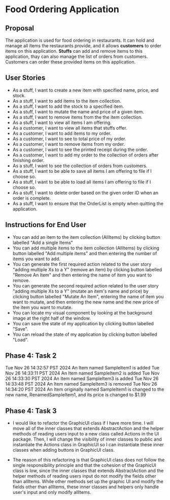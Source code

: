 # Food Ordering Application

## Proposal
The application is used for food ordering in restaurants. It can hold and manage all items the restaurants provide, and it allows **customers** to
order items on this application. **Stuffs** can add and remove items to this application, thay can also manage the list of orders from customers.
Customers can order these provided items on this application. 

## User Stories
- As a stuff, I want to create a new item with specified name, price, and stock.
- As a stuff, I want to add items to the item collection.
- As a stuff, I want to add the stock to a specified item.
- As a stuff, I want to mutate the name and price of a given item.
- As a stuff, I want to remove items from the the item collection.
- As a stuff, I want to view all items I am offering.
- As a customer, I want to view all items that stuffs offer.
- As a customer, I want to add items to my order.
- As a customer, I want to see to total price of my order.
- As a customer, I want to remove items from my order.
- As a customer, I want to see the printed receipt during the order.
- As a customer, I want to add my order to the collection of orders after finishing order.
- As a stuff, I want to see the collection of orders from customers.
- As a stuff, I want to be able to save all items I am offering to file if I choose so.
- As a stuff, I want to be able to load all items I am offering to file if I choose so.
- As a stuff, I want to delete order based on the given order ID when an order is complete.
- As a stuff, I want to ensure that the OrderList is empty when quitting the application.

## Instructions for End User
- You can add an item to the item collection (AllItems) by clicking button labelled "Add a single Items"
- You can add multiple items to the item collection (AllItems) by clicking button labelled "Add multiple items" and then entering the number of items you want to add.
- You can generate the first required action related to the user story "adding multiple Xs to a Y" (remove an item) by clicking button labelled "Remove An Item" and then entering the name of item you want to remove.
- You can generate the second required action related to the user story "adding multiple Xs to a Y" (mutate an item's name and price) by clicking button labelled "Mutate An Item", entering the name of item you want to mutate, and then entering the new name and the new price of the item you want to mutate.
- You can locate my visual component by looking at the background image at the right half of the window.
- You can save the state of my application by clicking button labelled "Save".
- You can reload the state of my application by clicking button labelled "Load".

## Phase 4: Task 2
Tue Nov 26 14:32:57 PST 2024
An Item named SampleItem1 is added
Tue Nov 26 14:33:11 PST 2024
An Item named SampleItem2 is added
Tue Nov 26 14:33:30 PST 2024
An Item named SampleItem3 is added
Tue Nov 26 14:33:48 PST 2024
An Item named SampleItem3 is removed
Tue Nov 26 14:34:20 PST 2024
An Item originally named SampleItem1 is changed to the new name, RenamedSampleItem1, and its price is changed to $1.99

## Phase 4: Task 3
- I would like to refactor the GraphicUI class if I have more time. I will move all of the inner classes that extends AbstractAction and the
helper methods of reading users input to a new class called Actions in the UI package. Then, I will change the visibility of inner classes to
public and instantiate the Actions class in GraphicUI so I can instantiate these inner classes when adding buttons in GraphicUI class.

- The reason of this refactoring is that GraphicUI class does not follow the single responsibility principle and that the cohesion of the 
GraphicUI class is low, since the inner classes that extends AbstractAction and the helper methods of reading users input do not modify the 
fields other than allItems. While other methods set up the graphic UI and modify the fields other than allItems, these inner classes and helpers 
only handle user's input and only modify allItems.